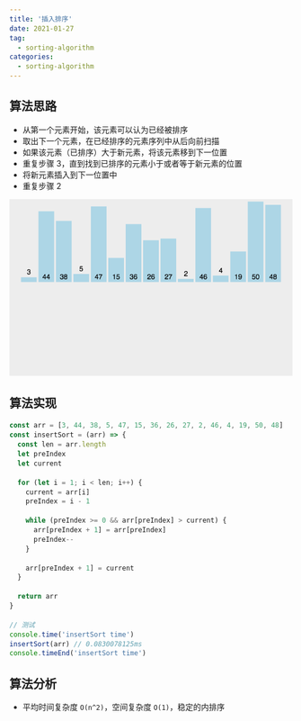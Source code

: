 ```yaml
---
title: '插入排序'
date: 2021-01-27
tag:
  - sorting-algorithm
categories:
  - sorting-algorithm
---
```


## 算法思路

- 从第一个元素开始，该元素可以认为已经被排序
- 取出下一个元素，在已经排序的元素序列中从后向前扫描
- 如果该元素（已排序）大于新元素，将该元素移到下一位置
- 重复步骤 3，直到找到已排序的元素小于或者等于新元素的位置
- 将新元素插入到下一位置中
- 重复步骤 2

![插入排序](./images/insertion_sort.gif)

## 算法实现

```js
const arr = [3, 44, 38, 5, 47, 15, 36, 26, 27, 2, 46, 4, 19, 50, 48]
const insertSort = (arr) => {
  const len = arr.length
  let preIndex
  let current

  for (let i = 1; i < len; i++) {
    current = arr[i]
    preIndex = i - 1

    while (preIndex >= 0 && arr[preIndex] > current) {
      arr[preIndex + 1] = arr[preIndex]
      preIndex--
    }

    arr[preIndex + 1] = current
  }

  return arr
}

// 测试
console.time('insertSort time')
insertSort(arr) // 0.0830078125ms
console.timeEnd('insertSort time')
```

## 算法分析

- 平均时间复杂度 `O(n^2)`，空间复杂度 `O(1)`，稳定的内排序
